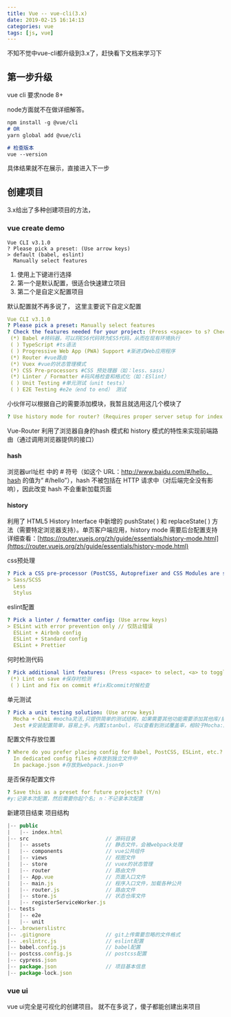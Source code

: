 ```yaml
---
title: Vue -- vue-cli(3.x)
date: 2019-02-15 16:14:13
categories: vue
tags: [js, vue]
---
```


不知不觉中vue-cli都升级到3.x了，赶快看下文档来学习下

## 第一步升级

vue cli 要求node 8+

node方面就不在做详细解答。

```markdown
npm install -g @vue/cli
# OR
yarn global add @vue/cli

# 检查版本
vue --version
```

具体结果就不在展示，直接进入下一步

## 创建项目

3.x给出了多种创建项目的方法，

### vue create demo

```bath
Vue CLI v3.1.0
? Please pick a preset: (Use arrow keys)
> default (babel, eslint)
  Manually select features
```
1. 使用上下键进行选择
2. 第一个是默认配置，很适合快速建立项目
3. 第二个是自定义配置项目

默认配置就不再多说了，
这里主要说下自定义配置

```yml
Vue CLI v3.1.0
? Please pick a preset: Manually select features
? Check the features needed for your project: (Press <space> to s? Check the features needed for your project:
 (*) Babel #转码器，可以将ES6代码转为ES5代码，从而在现有环境执行
 ( ) TypeScript #ts语法
 ( ) Progressive Web App (PWA) Support #渐进式Web应用程序
 (*) Router #vue路由
 (*) Vuex #vue的状态管理模式
 (*) CSS Pre-processors #CSS 预处理器（如：less、sass）
 (*) Linter / Formatter #码风格检查和格式化（如：ESlint）
 ( ) Unit Testing #单元测试（unit tests）
 ( ) E2E Testing #e2e（end to end） 测试
```
小伙伴可以根据自己的需要添加模块，我暂且就选用这几个模块了


[comment]: # (vue-router配置)
```yml
? Use history mode for router? (Requires proper server setup for index fallback in production) (Y/n)
```
Vue-Router 利用了浏览器自身的hash 模式和 history 模式的特性来实现前端路由（通过调用浏览器提供的接口）
#### hash
浏览器url址栏 中的 # 符号（如这个 URL：http://www.baidu.com/#/hello，hash 的值为“ #/hello”），hash 不被包括在 HTTP 请求中（对后端完全没有影响），因此改变 hash 不会重新加载页面
#### history
利用了 HTML5 History Interface 中新增的 pushState( ) 和 replaceState( ) 方法（需要特定浏览器支持）。单页客户端应用，history mode 需要后台配置支持
详细查看：[https://router.vuejs.org/zh/guide/essentials/history-mode.html](https://router.vuejs.org/zh/guide/essentials/history-mode.html)



[comment]: # (css预处理)
css预处理
```yml
? Pick a CSS pre-processor (PostCSS, Autoprefixer and CSS Modules are supported by default): (Use arrow keys)
> Sass/SCSS
  Less
  Stylus
```


[comment]: # (eslint配置)
eslint配置
```yml
? Pick a linter / formatter config: (Use arrow keys)
> ESLint with error prevention only // 仅防止错误
  ESLint + Airbnb config
  ESLint + Standard config
  ESLint + Prettier
```

[comment]: # (eslint检测时间选择)
何时检测代码
```yml
? Pick additional lint features: (Press <space> to select, <a> to toggle all, <i> to invert selection)
 (*) Lint on save #保存时检测
 ( ) Lint and fix on commit #fix和commit时候检查
```


[comment]: # (单元测试)
单元测试
```yml
? Pick a unit testing solution: (Use arrow keys)
  Mocha + Chai #mocha灵活,只提供简单的测试结构，如果需要其他功能需要添加其他库/插件完成。必须在全局环境中安装
  Jest #安装配置简单，容易上手。内置Istanbul，可以查看到测试覆盖率，相较于Mocha:配置简洁、测试代码简洁、易于和babel集成、内置丰富的expect
```


[comment]: # (配置文件存放位置)
配置文件存放位置
```yml
? Where do you prefer placing config for Babel, PostCSS, ESLint, etc.? (Use arrow keys)
  In dedicated config files #存放到独立文件中
  In package.json #存放到webpack.json中
```

[comment]: # (是否保存配置文件)
是否保存配置文件
```yml
? Save this as a preset for future projects? (Y/n) 
#y:记录本次配置，然后需要你起个名; n：不记录本次配置
```

新建项目结束
项目结构
```js
|-- public                      
|   |-- index.html
|-- src                         // 源码目录
|   |-- assets                  // 静态文件，会被webpack处理
|   |-- components              // vue公共组件
|   |-- views                   // 视图文件
|   |-- store                   // vuex的状态管理
|   |-- router                  // 路由文件
|   |-- App.vue                 // 页面入口文件
|   |-- main.js                 // 程序入口文件，加载各种公共
|   |-- router.js               // 路由文件
|   |-- store.js                // 状态仓库文件
|   |-- registerServiceWorker.js
|-- tests
|   |-- e2e
|   |-- unit
|-- .browserslistrc
|-- .gitignore                  // git上传需要忽略的文件格式
|-- .eslintrc.js                // eslint配置
|-- babel.config.js             // babel配置
|-- postcss.config.js           // postcss配置
|-- cypress.json
|-- package.json                // 项目基本信息
|-- package-lock.json
```


### vue ui

vue ui完全是可视化的创建项目。
就不在多说了，傻子都能创建出来项目
